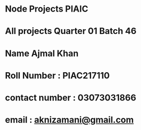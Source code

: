 # Node Projects PIAIC
# All projects  Quarter 01 Batch 46 
# Name Ajmal Khan 
# Roll Number : PIAC217110
# contact number : 03073031866
# email : aknizamani@gmail.com